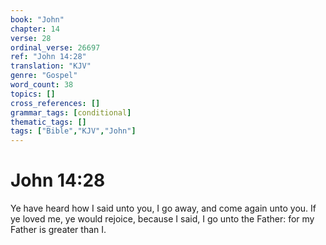 ```yaml
---
book: "John"
chapter: 14
verse: 28
ordinal_verse: 26697
ref: "John 14:28"
translation: "KJV"
genre: "Gospel"
word_count: 38
topics: []
cross_references: []
grammar_tags: [conditional]
thematic_tags: []
tags: ["Bible","KJV","John"]
---
```


# John 14:28

Ye have heard how I said unto you, I go away, and come again unto you. If ye loved me, ye would rejoice, because I said, I go unto the Father: for my Father is greater than I.
